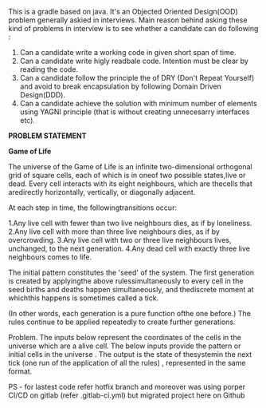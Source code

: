 This is a gradle based on java. It's an Objected Oriented Design(OOD) problem generally askied in interviews. Main reason behind asking these kind of problems in interview is to see whether a candidate can do following :
1. Can a candidate write a working code in given short span of time.
2. Can a candidate write higly readbale code. Intention must be clear by reading the code.
3. Can a candidate follow the principle the of DRY (Don't Repeat Yourself) and avoid to break encapsulation by following Domain Driven Design(DDD).
4. Can a candidate achieve the solution with minimum number of elements using YAGNI principle (that is without creating unnecesarry interfaces etc).

**PROBLEM STATEMENT**

**Game of Life**

The universe of the Game of Life is an infinite two-dimensional orthogonal grid of square cells, each of which is in oneof two possible states,live 
or dead.
Every cell interacts with its eight neighbours, which are thecells that aredirectly horizontally, vertically, or diagonally adjacent.

At each step in time, the followingtransitions occur:   

1.Any live cell with fewer than two live neighbours dies, as if by loneliness.
2.Any live cell with more than three live neighbours dies, as if by overcrowding.
3.Any live cell with two or three live neighbours lives, unchanged, to the next generation.
4.Any dead cell with exactly three live neighbours comes to life.

The initial pattern constitutes the 'seed' of the system. The first generation is created by applyingthe above rulessimultaneously to every cell in the seed 
births and deaths happen simultaneously, and thediscrete moment at whichthis happens is sometimes called a tick.

(In other words, each generation is a pure function ofthe one before.) The rules continue to be applied repeatedly to create further generations.

Problem.
The inputs below represent the coordinates of the cells in the universe which are a alive cell.
The below inputs provide the pattern or initial cells in the universe .
The output is the state of thesystemin the next tick (one run of the application of all the rules) , represented in the same format.


PS - for lastest code refer hotfix branch and moreover was using porper CI/CD on gitlab (refer .gitlab-ci.yml) but migrated project here on Github
